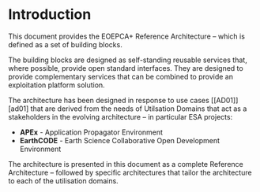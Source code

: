 # Introduction

This document provides the EOEPCA+ Reference Architecture – which is defined as a set of building blocks.

The building blocks are designed as self-standing reusable services that, where possible, provide open standard interfaces. They are designed to provide complementary services that can be combined to provide an exploitation platform solution.

The architecture has been designed in response to use cases [[AD01]][ad01] that are derived from the needs of Utilsation Domains that act as a stakeholders in the evolving architecture – in particular ESA projects:

* **APEx** - Application Propagator Environment
* **EarthCODE** - Earth Science Collaborative Open Development Environment

The architecture is presented in this document as a complete Reference Architecture – followed by specific architectures that tailor the architecture to each of the utilisation domains.
